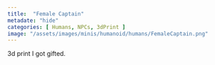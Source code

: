 ```yaml
---
title:  "Female Captain"
metadate: "hide"
categories: [ Humans, NPCs, 3dPrint ]
image: "/assets/images/minis/humanoid/humans/FemaleCaptain.png"
---
```

3d print I got gifted.